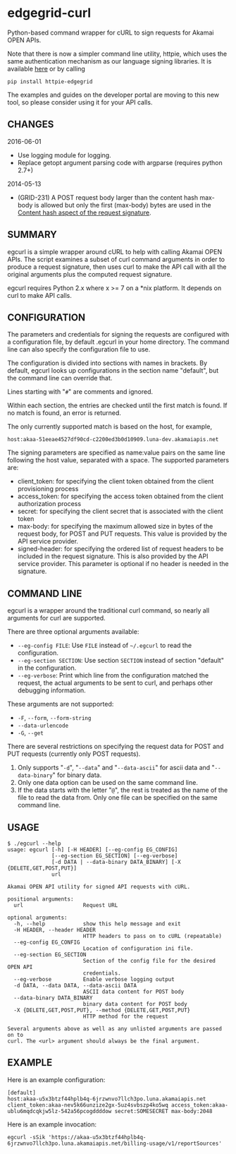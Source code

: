 # edgegrid-curl

Python-based command wrapper for cURL to sign requests for Akamai OPEN APIs.

Note that there is now a simpler command line utility, httpie, which uses the same authentication mechanism as our language signing libraries.  It is available [here](https://github.com/akamai-open/httpie-edgegrid) or by calling 

```
pip install httpie-edgegrid
```

The examples and guides on the developer portal are moving to this new tool, so please consider using it for your API calls.

## CHANGES
2016-06-01
* Use logging module for logging.
* Replace getopt argument parsing code with argparse (requires python 2.7+)

2014-05-13
* (GRID-231) A POST request body larger than the content hash max-body is allowed but only the first (max-body) bytes are used in the [Content hash aspect of the request signature](https://developer.akamai.com/stuff/Getting_Started_with_OPEN_APIs/Client_Auth.html).


## SUMMARY

egcurl is a simple wrapper around cURL to help with calling Akamai OPEN APIs. The script examines a subset of curl command arguments in order to produce a request signature, then uses curl to make the API call with all the original arguments plus the computed request signature.

egcurl requires Python 2.x where x >= 7 on a \*nix platform. It depends on curl to make API calls.


## CONFIGURATION

The parameters and credentials for signing the requests are configured with a configuration file, by default .egcurl in your home directory. The command line can also specify the configuration file to use.

The configuration is divided into sections with names in brackets. By default, egcurl looks up configurations in the section name "default", but the command line can override that.

Lines starting with "`#`" are comments and ignored.

Within each section, the entries are checked until the first match is found. If no match is found, an error is returned.

The only currently supported match is based on the host, for example,

```
host:akaa-51eeae4527df90cd-c2200ed3b0d10909.luna-dev.akamaiapis.net
```

The signing parameters are specified as name:value pairs on the same line following the host value, separated with a space. The supported parameters are:

* client_token: for specifying the client token obtained from the client provisioning process
* access_token: for specifying the access token obtained from the client authorization process
* secret: for specifying the client secret that is associated with the client token
* max-body: for specifying the maximum allowed size in bytes of the request body, for POST and PUT requests. This value is provided by the API service provider.
* signed-header: for specifying the ordered list of request headers to be included in the request signature. This is also provided by the API service provider. This parameter is optional if no header is needed in the signature.


## COMMAND LINE

egcurl is a wrapper around the traditional curl command, so nearly all arguments for curl are supported.

There are three optional arguments available:

* `--eg-config FILE`: Use `FILE` instead of `~/.egcurl` to read the configuration.
* `--eg-section SECTION`: Use section `SECTION` instead of section "default" in the configuration.
* `--eg-verbose`: Print which line from the configuration matched the request, the actual arguments to be sent to curl, and perhaps other debugging information.

These arguments are not supported:

* `-F`, `--form`, `--form-string`
* `--data-urlencode`
* `-G`, `--get`

There are several restrictions on specifying the request data for POST and PUT requests (currently only POST requests).

1. Only supports "`-d`", "`--data`" and "`--data-ascii`" for ascii data and "`--data-binary`" for binary data.
2. Only one data option can be used on the same command line.
3. If the data starts with the letter "`@`", the rest is treated as the name of the file to read the data from. Only one file can be specified on the same command line.

## USAGE

```
$ ./egcurl --help
usage: egcurl [-h] [-H HEADER] [--eg-config EG_CONFIG]
              [--eg-section EG_SECTION] [--eg-verbose]
              [-d DATA | --data-binary DATA_BINARY] [-X {DELETE,GET,POST,PUT}]
              url

Akamai OPEN API utility for signed API requests with cURL.

positional arguments:
  url                   Request URL

optional arguments:
  -h, --help            show this help message and exit
  -H HEADER, --header HEADER
                        HTTP headers to pass on to cURL (repeatable)
  --eg-config EG_CONFIG
                        Location of configuration ini file.
  --eg-section EG_SECTION
                        Section of the config file for the desired OPEN API
                        credentials.
  --eg-verbose          Enable verbose logging output
  -d DATA, --data DATA, --data-ascii DATA
                        ASCII data content for POST body
  --data-binary DATA_BINARY
                        binary data content for POST body
  -X {DELETE,GET,POST,PUT}, --method {DELETE,GET,POST,PUT}
                        HTTP method for the request

Several arguments above as well as any unlisted arguments are passed on to
curl. The <url> argument should always be the final argument.
```

## EXAMPLE

Here is an example configuration:

```
[default]
host:akaa-u5x3btzf44hplb4q-6jrzwnvo7llch3po.luna.akamaiapis.net client_token:akaa-nev5k66unzize2gx-5uz4svbszp4ko5wq access_token:akaa-ublu6mqdcqkjw5lz-542a56pcogddddow secret:SOMESECRET max-body:2048
```

Here is an example invocation:

```
egcurl -sSik 'https://akaa-u5x3btzf44hplb4q-6jrzwnvo7llch3po.luna.akamaiapis.net/billing-usage/v1/reportSources'
```
